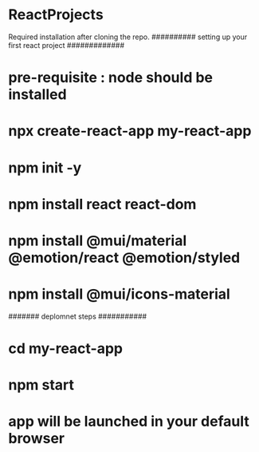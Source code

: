 # ReactProjects
Required installation after cloning the repo.
########## setting up your first react project #############
#  pre-requisite : node should be installed
#  npx create-react-app my-react-app
# npm init -y
# npm install react react-dom
# npm install @mui/material @emotion/react @emotion/styled
# npm install @mui/icons-material
####### deplomnet steps ###########
# cd my-react-app
# npm start
# app will be launched in your default browser

